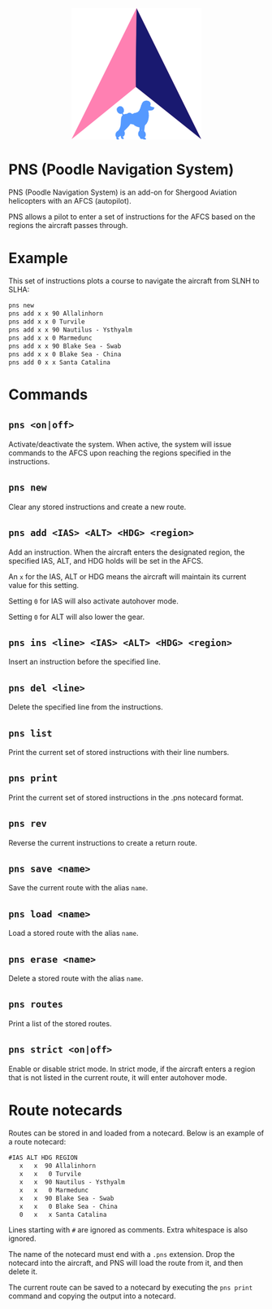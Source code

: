 <p align="center">
<img src="PNS.png">
</p>

# PNS (Poodle Navigation System)

PNS (Poodle Navigation System) is an add-on for Shergood Aviation helicopters with an AFCS (autopilot).

PNS allows a pilot to enter a set of instructions for the AFCS based on the regions the aircraft passes through.

# Example

This set of instructions plots a course to navigate the aircraft from SLNH to SLHA:

```
pns new
pns add x x 90 Allalinhorn
pns add x x 0 Turvile
pns add x x 90 Nautilus - Ysthyalm
pns add x x 0 Marmedunc
pns add x x 90 Blake Sea - Swab
pns add x x 0 Blake Sea - China
pns add 0 x x Santa Catalina
```

# Commands

## `pns <on|off>`
Activate/deactivate the system. When active, the system will issue commands to the AFCS upon reaching the regions specified in the instructions.

## `pns new`
Clear any stored instructions and create a new route.

## `pns add <IAS> <ALT> <HDG> <region>`
Add an instruction. When the aircraft enters the designated region, the specified IAS, ALT, and HDG holds will be set in the AFCS.

An `x` for the IAS, ALT or HDG means the aircraft will maintain its current value for this setting.

Setting `0` for IAS will also activate autohover mode.

Setting `0` for ALT will also lower the gear.

## `pns ins <line> <IAS> <ALT> <HDG> <region>`
Insert an instruction before the specified line.

## `pns del <line>`
Delete the specified line from the instructions.

## `pns list`
Print the current set of stored instructions with their line numbers.

## `pns print`
Print the current set of stored instructions in the .pns notecard format.

## `pns rev`
Reverse the current instructions to create a return route.

## `pns save <name>`
Save the current route with the alias `name`.

## `pns load <name>`
Load a stored route with the alias `name`.

## `pns erase <name>`
Delete a stored route with the alias `name`.

## `pns routes`
Print a list of the stored routes.

## `pns strict <on|off>`
Enable or disable strict mode. In strict mode, if the aircraft enters a region that is not listed in the current route, it will enter autohover mode.

# Route notecards

Routes can be stored in and loaded from a notecard. Below is an example of a route notecard:

```
#IAS ALT HDG REGION
   x   x  90 Allalinhorn
   x   x   0 Turvile
   x   x  90 Nautilus - Ysthyalm
   x   x   0 Marmedunc
   x   x  90 Blake Sea - Swab
   x   x   0 Blake Sea - China
   0   x   x Santa Catalina
```

Lines starting with `#` are ignored as comments. Extra whitespace is also ignored.

The name of the notecard must end with a `.pns` extension. Drop the notecard into the aircraft, and PNS will load the route from it, and then delete it.

The current route can be saved to a notecard by executing the `pns print` command and copying the output into a notecard.

